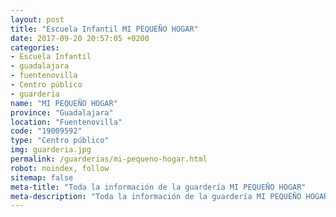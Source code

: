 ```yaml
---
layout: post
title: "Escuela Infantil MI PEQUEÑO HOGAR"
date: 2017-09-20 20:57:05 +0200
categories:
- Escuela Infantil
- guadalajara
- fuentenovilla
- Centro público
- guarderia
name: "MI PEQUEÑO HOGAR"
province: "Guadalajara"
location: "Fuentenovilla"
code: "19009592"
type: "Centro público"
img: guarderia.jpg
permalink: /guarderias/mi-pequeno-hogar.html
robot: noindex, follow
sitemap: false
meta-title: "Toda la información de la guardería MI PEQUEÑO HOGAR"
meta-description: "Toda la información de la guardería MI PEQUEÑO HOGAR"
---
```

